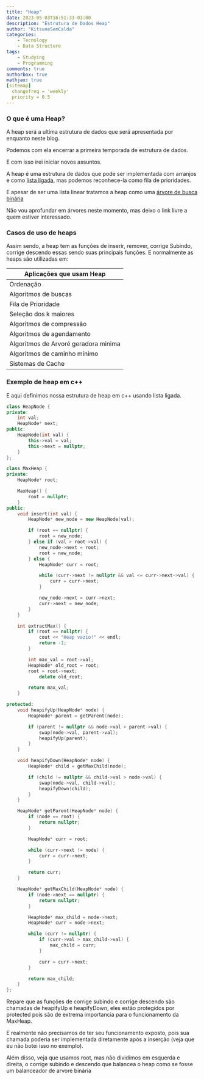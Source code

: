 ```yaml
---
title: "Heap"
date: 2023-05-03T16:51:33-03:00
description: "Estrutura de Dados Heap"
author: "KitsuneSemCalda"
categories:
    - Tecnology
    - Data Structure
tags:
    - Studying
    - Programming
comments: true
authorbox: true
mathjax: true
[sitemap]
  changefreq = 'weekly'
  priority = 0.5
---
```


### O que é uma Heap?

A heap será a ultima estrutura de dados que será apresentada por enquanto neste blog. 

Podemos com ela encerrar a primeira temporada de estrutura de dados.

E com isso irei iniciar novos assuntos.

A heap é uma estrutura de dados que pode ser implementada com arranjos e como [lista ligada](https://foxtechworld.github.io/lista_ligada/), mas podemos reconhece-la
como fila de prioridades. 

E apesar de ser uma lista linear tratamos a heap como uma [árvore de busca binária](https://pt.wikipedia.org/wiki/%C3%81rvore_bin%C3%A1ria_de_busca)

Não vou aprofundar em árvores neste momento, mas deixo o link livre a quem estiver interessado.

### Casos de uso de heaps

Assim sendo, a heap tem as funções de inserir, remover, corrige Subindo, corrige descendo essas sendo suas principais funções. E normalmente as heaps são utilizadas em:

| Aplicações que usam Heap             |
|--------------------------------------|
| Ordenação                            |
| Algoritmos de buscas                 |
| Fila de Prioridade                   |
| Seleção dos k maiores                |
| Algoritmos de compressão             |
| Algoritmos de agendamento            |
| Algoritmos de Arvoré geradora minima |
| Algoritmos de caminho mínimo         |
| Sistemas de Cache                    |


### Exemplo de heap em c++
E aqui definimos nossa estrutura de heap em c++ usando lista ligada.

```cpp
class HeapNode {
private:
    int val;
    HeapNode* next;
public:
    HeapNode(int val) {
        this->val = val;
        this->next = nullptr;
    }
};

class MaxHeap {
private:
    HeapNode* root;

    MaxHeap() {
        root = nullptr;
    }
public:
    void insert(int val) {
        HeapNode* new_node = new HeapNode(val);

        if (root == nullptr) {
            root = new_node;
        } else if (val > root->val) {
            new_node->next = root;
            root = new_node;
        } else {
            HeapNode* curr = root;

            while (curr->next != nullptr && val <= curr->next->val) {
                curr = curr->next;
            }

            new_node->next = curr->next;
            curr->next = new_node;
        }
    }

    int extractMax() {
        if (root == nullptr) {
            cout << "Heap vazio!" << endl;
            return -1;
        }

        int max_val = root->val;
        HeapNode* old_root = root;
        root = root->next;
	        delete old_root;

        return max_val;
    }

protected:
    void heapifyUp(HeapNode* node) {
        HeapNode* parent = getParent(node);

        if (parent != nullptr && node->val > parent->val) {
            swap(node->val, parent->val);
            heapifyUp(parent);
        }
    }

    void heapifyDown(HeapNode* node) {
        HeapNode* child = getMaxChild(node);

        if (child != nullptr && child->val > node->val) {
            swap(node->val, child->val);
            heapifyDown(child);
        }
    }

    HeapNode* getParent(HeapNode* node) {
        if (node == root) {
            return nullptr;
        }

        HeapNode* curr = root;

        while (curr->next != node) {
            curr = curr->next;
        }

        return curr;
    }

    HeapNode* getMaxChild(HeapNode* node) {
        if (node->next == nullptr) {
            return nullptr;
        }

        HeapNode* max_child = node->next;
        HeapNode* curr = node->next;

        while (curr != nullptr) {
            if (curr->val > max_child->val) {
                max_child = curr;
            }

            curr = curr->next;
        }

        return max_child;
    }
};
```

Repare que as funções de corrige subindo e corrige descendo são chamadas de heapifyUp e heapifyDown, eles estão protegidos por protected pois são de extrema importancia para o funcionamento da MaxHeap.

E realmente não precisamos de ter seu funcionamento exposto, pois sua chamada poderia ser implementada diretamente após a inserção (veja que eu não botei isso no exemplo).

Além disso, veja que usamos root, mas não dividimos em esquerda e direita, o corrige subindo e descendo que balancea o heap como se fosse um balanceador de arvore binária
